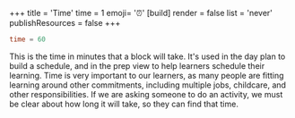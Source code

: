 +++
title = 'Time'
time = 1
emoji= '⏰'
[build]
  render = false
  list = 'never'
  publishResources = false
+++

```toml
time = 60
```

This is the time in minutes that a block will take. It's used in the day plan to build a schedule, and in the prep view to help learners schedule their learning. Time is very important to our learners, as many people are fitting learning around other commitments, including multiple jobs, childcare, and other responsibilities. If we are asking someone to do an activity, we must be clear about how long it will take, so they can find that time.
